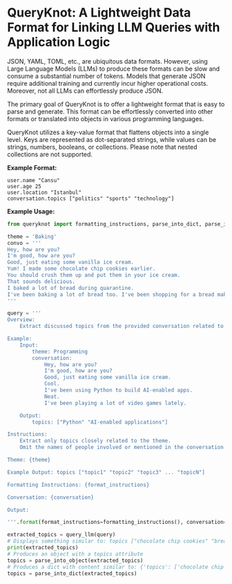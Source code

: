 # QueryKnot: A Lightweight Data Format for Linking LLM Queries with Application Logic

JSON, YAML, TOML, etc., are ubiquitous data formats. However, using Large Language Models (LLMs) to produce these formats can be slow and consume a substantial number of tokens. Models that generate JSON require additional training and currently incur higher operational costs. Moreover, not all LLMs can effortlessly produce JSON.

The primary goal of QueryKnot is to offer a lightweight format that is easy to parse and generate. This format can be effortlessly converted into other formats or translated into objects in various programming languages.

QueryKnot utilizes a key-value format that flattens objects into a single level. Keys are represented as dot-separated strings, while values can be strings, numbers, booleans, or collections. Please note that nested collections are not supported.

**Example Format:**

```plaintext
user.name "Cansu"
user.age 25
user.location "Istanbul"
conversation.topics ["politics" "sports" "technology"]
```

**Example Usage:**

```python
from queryknot import formatting_instructions, parse_into_dict, parse_into_object

theme = 'Baking'
convo = '''
Hey, how are you?
I'm good, how are you?
Good, just eating some vanilla ice cream.
Yum! I made some chocolate chip cookies earlier.
You should crush them up and put them in your ice cream.
That sounds delicious.
I baked a lot of bread during quarantine.
I've been baking a lot of bread too. I've been shopping for a bread maker.
'''

query = '''
Overview:
    Extract discussed topics from the provided conversation related to a provided theme.

Example:
    Input:
        theme: Programming
        conversation:
            Hey, how are you?
            I'm good, how are you?
            Good, just eating some vanilla ice cream.
            Cool.
            I've been using Python to build AI-enabled apps.
            Neat.
            I've been playing a lot of video games lately.

    Output:
        topics: ["Python" "AI-enabled applications"]

Instructions:
    Extract only topics closely related to the theme.
    Omit the names of people involved or mentioned in the conversation.

Theme: {theme}

Example Output: topics ["topic1" "topic2" "topic3" ... "topicN"]

Formatting Instructions: {format_instructions}

Conversation: {conversation}

Output:

'''.format(format_instructions=formatting_instructions(), conversation=convo, theme=theme)

extracted_topics = query_llm(query)
# Displays something similar to: topics ["chocolate chip cookies" "bread" "bread maker"]
print(extracted_topics)
# Produces an object with a topics attribute
topics = parse_into_object(extracted_topics)
# Produces a dict with content similar to: {'topics': ['chocolate chip cookies', 'bread', 'bread maker']}
topics = parse_into_dict(extracted_topics)
```
